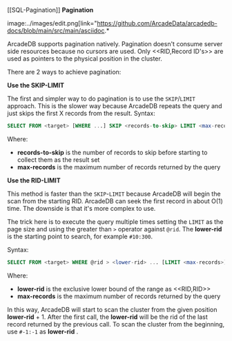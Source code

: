 [[SQL-Pagination]]
**Pagination** 

image:../images/edit.png[link="https://github.com/ArcadeData/arcadedb-docs/blob/main/src/main/asciidoc.*

ArcadeDB supports pagination natively. Pagination doesn't consume server side resources because no cursors are used. Only <<RID,Record ID's>> are used as pointers to the physical position in the cluster. 

There are 2 ways to achieve pagination:

**Use the SKIP-LIMIT**

The first and simpler way to do pagination is to use the `SKIP`/`LIMIT` approach. This is the slower way because ArcadeDB repeats the query and just skips the first X records from the result.
Syntax:

```sql
SELECT FROM <target> [WHERE ...] SKIP <records-to-skip> LIMIT <max-records>
```

Where:
- **records-to-skip** is the number of records to skip before starting to collect them as the result set
- **max-records** is the maximum number of records returned by the query


**Use the RID-LIMIT**

This method is faster than the `SKIP`-`LIMIT` because ArcadeDB will begin the scan from the starting RID. ArcadeDB can seek the first record in about O(1) time. The downside is that it's more complex to use.

The trick here is to execute the query multiple times setting the `LIMIT` as the page size and using the greater than `>` operator against `@rid`. The **lower-rid** is the starting point to search, for example `#10:300`.

Syntax:

```sql
SELECT FROM <target> WHERE @rid > <lower-rid> ... [LIMIT <max-records>]
```

Where:
- **lower-rid** is the exclusive lower bound of the range as <<RID,RID>>
- **max-records** is the maximum number of records returned by the query

In this way, ArcadeDB will start to scan the cluster from the given position **lower-rid** + 1. After the first call, the **lower-rid** will be the rid of the last record returned by the previous call. To scan the cluster from the beginning, use `#-1:-1` as **lower-rid** .
